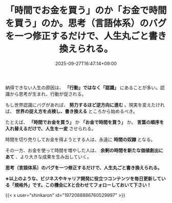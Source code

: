 ﻿---
title: "「時間でお金を買う」のか「お金で時間を買う」のか。思考（言語体系）のバグを一つ修正するだけで、人生丸ごと書き換えられる。"
date: 2025-09-27T16:47:14+09:00
draft: false
---

納得できない人生の原因は、 **「行動」ではなく「認識」** にあることが多い。認識から思考が生まれ、行動が促される。

もし世界認識にバグがあれば、 **努力するほど逆方向に進む** 。現実を変えたければ、 **世界の捉え方を点検し、書き換える** ところから始めるべき。



たとえば、 **「時間でお金を買う」** か **「お金で時間を買う」** か。 **言葉の順序を入れ替えるだけで、人生を一変** させられる。

時間を切り売りしてお金を得ようとする人は、永遠に **時間の奴隷** となる。

その一方、お金を使って時間を増やした人は、 **余剰の時間を新たな価値創出にあて** 、より大きな成果を生み出していく。



**思考（言語体系）のバグを一つ修正するだけで、人生丸ごと書き換えられる。**



**※以上のような、ビジネスやキャリア開発に役立つコンテンツを毎日更新している「規格外」です。この機会にXと合わせてフォローしておいて下さい！**



{{< x user="shinkaron" id="1972088886760529997" >}}